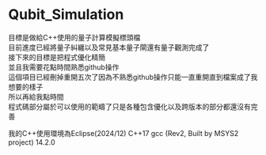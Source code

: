 # Qubit_Simulation
目標是做給C++使用的量子計算模擬標頭檔  
目前進度已經將量子糾纏以及常見基本量子閘還有量子觀測完成了  
接下來的目標是把程式優化精簡  
並且我需要花點時間熟悉github操作  
這個項目已經刪掉重開五次了因為不熟悉github操作只能一直重開直到檔案成了我想要的樣子  
所以再給我點時間  
程式碼部分屬於可以使用的範疇了只是各種包含優化以及跨版本的部分都還沒有完善  

我的C++使用環境為Eclipse(2024/12) C++17 gcc (Rev2, Built by MSYS2 project) 14.2.0
